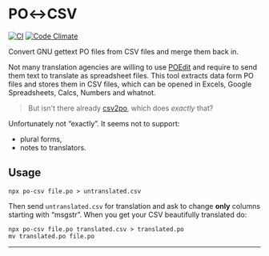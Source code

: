 PO↔CSV
======

[![CI](https://github.com/marek-saji/po-csv/actions/workflows/ci.yml/badge.svg)](https://github.com/marek-saji/po-csv/actions/workflows/ci.yml)
[![Code Climate](https://codeclimate.com/github/marek-saji/po-csv/badges/gpa.svg)](https://codeclimate.com/github/marek-saji/po-csv)


Convert GNU gettext PO files from CSV files and merge them back in.

Not many translation agencies are willing to use [POEdit] and require to
send them text to translate as spreadsheet files. This tool extracts
data form PO files and stores them in CSV files, which can be opened in
Excels, Google Spreadsheets, Calcs, Numbers and whatnot.

> But isn't there already [csv2po], which does _exactly_ that?

Unfortunately not “exactly”. It seems not to support:

- plural forms,
- notes to translators.


Usage
-----

    npx po-csv file.po > untranslated.csv

Then send `untranslated.csv` for translation and ask to change **only**
columns starting with “msgstr”. When you get your CSV beautifully
translated do:

    npx po-csv file.po translated.csv > translated.po
    mv translated.po file.po


______
[POEdit]: http://poedit.net/
[csv2po]: http://translate-toolkit.readthedocs.org/en/latest/commands/csv2po.html
